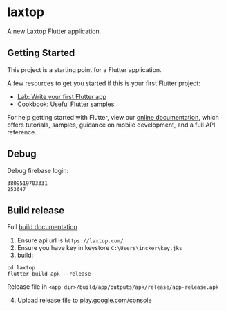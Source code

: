 # laxtop

A new Laxtop Flutter application.

## Getting Started

This project is a starting point for a Flutter application.

A few resources to get you started if this is your first Flutter project:

- [Lab: Write your first Flutter app](https://flutter.dev/docs/get-started/codelab)
- [Cookbook: Useful Flutter samples](https://flutter.dev/docs/cookbook)

For help getting started with Flutter, view our
[online documentation](https://flutter.dev/docs), which offers tutorials,
samples, guidance on mobile development, and a full API reference.

## Debug

Debug firebase login:
```
3809519703331
253647
```

## Build release

Full [build documentation](https://flutter.dev/docs/deployment/android)

1. Ensure api url is `https://laxtop.com/`
2. Ensure you have key in keystore `C:\Users\incker\key.jks`
3. build:
```shell script
cd laxtop
flutter build apk --release
```
Release file in `<app dir>/build/app/outputs/apk/release/app-release.apk`

4. Upload release file to [play.google.com/console](https://play.google.com/console)
